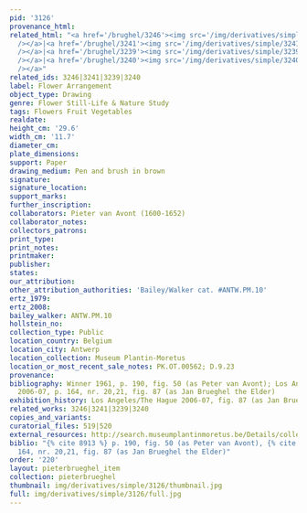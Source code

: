 ```yaml
---
pid: '3126'
provenance_html: 
related_html: "<a href='/brughel/3246'><img src='/img/derivatives/simple/3246/thumbnail.jpg'
  /></a>|<a href='/brughel/3241'><img src='/img/derivatives/simple/3241/thumbnail.jpg'
  /></a>|<a href='/brughel/3239'><img src='/img/derivatives/simple/3239/thumbnail.jpg'
  /></a>|<a href='/brughel/3240'><img src='/img/derivatives/simple/3240/thumbnail.jpg'
  /></a>"
related_ids: 3246|3241|3239|3240
label: Flower Arrangement
object_type: Drawing
genre: Flower Still-Life & Nature Study
tags: Flowers Fruit Vegetables
realdate: 
height_cm: '29.6'
width_cm: '11.7'
diameter_cm: 
plate_dimensions: 
support: Paper
drawing_medium: Pen and brush in brown
signature: 
signature_location: 
support_marks: 
further_inscription: 
collaborators: Pieter van Avont (1600-1652)
collaborator_notes: 
collectors_patrons: 
print_type: 
print_notes: 
printmaker: 
publisher: 
states: 
our_attribution: 
other_attribution_authorities: 'Bailey/Walker cat. #ANTW.PM.10'
ertz_1979: 
ertz_2008: 
bailey_walker: ANTW.PM.10
hollstein_no: 
collection_type: Public
location_country: Belgium
location_city: Antwerp
location_collection: Museum Plantin-Moretus
location_or_most_recent_sale_notes: PK.OT.00562; D.9.23
provenance: 
bibliography: Winner 1961, p. 190, fig. 50 (as Peter van Avont); Los Angeles/The Hague
  2006-07, p. 164, nr. 20,21, fig. 87 (as Jan Brueghel the Elder)
exhibition_history: Los Angeles/The Hague 2006-07, fig. 87 (as Jan Brueghel the Elder)
related_works: 3246|3241|3239|3240
copies_and_variants: 
curatorial_files: 519|520
external_resources: http://search.museumplantinmoretus.be/Details/collect/277312
biblio: "{% cite 8913 %} p. 190, fig. 50 (as Peter van Avont), {% cite 8240 %} p.
  164, nr. 20,21, fig. 87 (as Jan Brueghel the Elder)"
order: '220'
layout: pieterbrueghel_item
collection: pieterbrueghel
thumbnail: img/derivatives/simple/3126/thumbnail.jpg
full: img/derivatives/simple/3126/full.jpg
---
```

